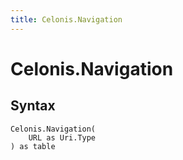 ```yaml
---
title: Celonis.Navigation
---
```


# Celonis.Navigation



## Syntax

```powerquery
Celonis.Navigation(
    URL as Uri.Type
) as table
```



